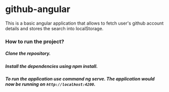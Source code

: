 # github-angular

This is a basic angular application that allows to fetch user's github account details and stores the search into localStorage.

### How to run the project?
##### Clone the repository.
##### Install the dependencies using **npm install**.
##### To run the application use command **ng serve**. The application would now be running on `http://localhost:4200`.
